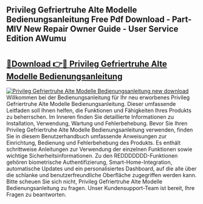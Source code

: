 ## Privileg Gefriertruhe Alte Modelle Bedienungsanleitung Free Pdf Download - Part-MlV New Repair Owner Guide - User Service Edition AWumu

# <h2><a href="http://df3z84.blite.top/?on=Privileg+Gefriertruhe+Alte+Modelle+Bedienungsanleitung">🔗Download 👉🔴 Privileg Gefriertruhe Alte Modelle Bedienungsanleitung</a></h2>

[![Privileg Gefriertruhe Alte Modelle Bedienungsanleitung new download](https://i.imgur.com/lujVjoI.png)](http://df3z84.blite.top/?on=Privileg+Gefriertruhe+Alte+Modelle+Bedienungsanleitung)
Willkommen bei der Bedienungsanleitung für Ihr neu erworbenes Privileg Gefriertruhe Alte Modelle Bedienungsanleitung. Dieser umfassende Leitfaden soll Ihnen helfen, die Funktionen und Fähigkeiten Ihres Produkts zu beherrschen. Im Inneren finden Sie detaillierte Informationen zu Installation, Verwendung, Wartung und Fehlerbehebung. Bevor Sie Ihren Privileg Gefriertruhe Alte Modelle Bedienungsanleitung verwenden, finden Sie in diesem Benutzerhandbuch umfassende Anweisungen zur Einrichtung, Bedienung und Fehlerbehebung des Produkts. Es enthält schrittweise Anleitungen zur Verwendung der einzelnen Funktionen sowie wichtige Sicherheitsinformationen. Zu den REDDDDDDD-Funktionen gehören biometrische Authentifizierung, Smart-Home-Integration, automatische Updates und ein personalisiertes Dashboard, auf die alle über die schlanke und benutzerfreundliche Oberfläche zugegriffen werden kann. Bitte scheuen Sie sich nicht, Privileg Gefriertruhe Alte Modelle Bedienungsanleitung zu fragen. Unser Kundensupport-Team ist bereit, Ihre Fragen zu beantworten.
